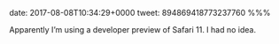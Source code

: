date: 2017-08-08T10:34:29+0000
tweet: 894869418773237760
%%%

Apparently I’m using a developer preview of Safari 11. I had no idea.
